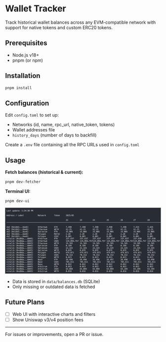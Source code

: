 # Wallet Tracker

Track historical wallet balances across any EVM-compatible network with support for native tokens and custom ERC20 tokens.

## Prerequisites

- Node.js v18+
- pnpm (or npm)

## Installation

```sh
pnpm install
```

## Configuration

Edit `config.toml` to set up:

- Networks (id, name, rpc_url, native_token, tokens)
- Wallet addresses file
- `history_days` (number of days to backfill)

Create a `.env` file containing all the RPC URLs used in `config.toml`

## Usage

**Fetch balances (historical & current):**

```sh
pnpm dev-fetcher
```

**Terminal UI:**

```sh
pnpm dev-ui
```

![Terminal UI Demo](assets/terminal-ui-demo.png)

- Data is stored in `data/balances.db` (SQLite)
- Only missing or outdated data is fetched

## Future Plans

- [ ] Web UI with interactive charts and filters
- [ ] Show Uniswap v3/v4 position fees

---

For issues or improvements, open a PR or issue.

